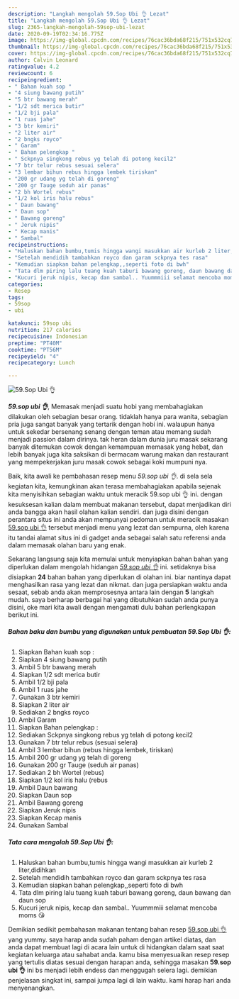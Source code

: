 ```yaml
---
description: "Langkah mengolah 59.Sop Ubi 👌 Lezat"
title: "Langkah mengolah 59.Sop Ubi 👌 Lezat"
slug: 2365-langkah-mengolah-59sop-ubi-lezat
date: 2020-09-19T02:34:16.775Z
image: https://img-global.cpcdn.com/recipes/76cac36bda68f215/751x532cq70/59sop-ubi-👌-foto-resep-utama.jpg
thumbnail: https://img-global.cpcdn.com/recipes/76cac36bda68f215/751x532cq70/59sop-ubi-👌-foto-resep-utama.jpg
cover: https://img-global.cpcdn.com/recipes/76cac36bda68f215/751x532cq70/59sop-ubi-👌-foto-resep-utama.jpg
author: Calvin Leonard
ratingvalue: 4.2
reviewcount: 6
recipeingredient:
- " Bahan kuah sop "
- "4 siung bawang putih"
- "5 btr bawang merah"
- "1/2 sdt merica butir"
- "1/2 bji pala"
- "1 ruas jahe"
- "3 btr kemiri"
- "2 liter air"
- "2 bngks royco"
- " Garam"
- " Bahan pelengkap "
- " Sckpnya singkong rebus yg telah di potong kecil2"
- "7 btr telur rebus sesuai selera"
- "3 lembar bihun rebus hingga lembek tiriskan"
- "200 gr udang yg telah di goreng"
- "200 gr Tauge seduh air panas"
- "2 bh Wortel rebus"
- "1/2 kol iris halu rebus"
- " Daun bawang"
- " Daun sop"
- " Bawang goreng"
- " Jeruk nipis"
- " Kecap manis"
- " Sambal"
recipeinstructions:
- "Haluskan bahan bumbu,tumis hingga wangi masukkan air kurleb 2 liter,didihkan"
- "Setelah mendidih tambahkan royco dan garam sckpnya tes rasa"
- "Kemudian siapkan bahan pelengkap,,seperti foto di bwh"
- "Tata dlm piring lalu tuang kuah taburi bawang goreng, daun bawang dan daun sop"
- "Kucuri jeruk nipis, kecap dan sambal.. Yuummmiii selamat mencoba moms 😘"
categories:
- Resep
tags:
- 59sop
- ubi

katakunci: 59sop ubi 
nutrition: 217 calories
recipecuisine: Indonesian
preptime: "PT40M"
cooktime: "PT56M"
recipeyield: "4"
recipecategory: Lunch

---
```



![59.Sop Ubi 👌](https://img-global.cpcdn.com/recipes/76cac36bda68f215/751x532cq70/59sop-ubi-👌-foto-resep-utama.jpg)

<b><i>59.sop ubi 👌</i></b>, Memasak menjadi suatu hobi yang membahagiakan dilakukan oleh sebagian besar orang. tidaklah hanya para wanita, sebagian pria juga sangat banyak yang tertarik dengan hobi ini. walaupun hanya untuk sekedar bersenang senang dengan teman atau memang sudah menjadi passion dalam dirinya. tak heran dalam dunia juru masak sekarang banyak ditemukan cowok dengan kemampuan memasak yang hebat, dan lebih banyak juga kita saksikan di bermacam warung makan dan restaurant yang mempekerjakan juru masak cowok sebagai koki mumpuni nya.

Baik, kita awali ke pembahasan resep menu <i>59.sop ubi 👌</i>. di sela sela kegiatan kita, kemungkinan akan terasa membahagiakan apabila sejenak kita menyisihkan sebagian waktu untuk meracik 59.sop ubi 👌 ini. dengan kesuksesan kalian dalam membuat makanan tersebut, dapat menjadikan diri anda bangga akan hasil olahan kalian sendiri. dan juga disini dengan perantara situs ini anda akan mempunyai pedoman untuk meracik masakan <u>59.sop ubi 👌</u> tersebut menjadi menu yang lezat dan sempurna, oleh karena itu tandai alamat situs ini di gadget anda sebagai salah satu referensi anda dalam memasak olahan baru yang enak.




Sekarang langsung saja kita memulai untuk menyiapkan bahan bahan yang diperlukan dalam mengolah hidangan <u><i>59.sop ubi 👌</i></u> ini. setidaknya bisa disiapkan <b>24</b> bahan bahan yang diperlukan di olahan ini. biar nantinya dapat menghasilkan rasa yang lezat dan nikmat. dan juga persiapkan waktu anda sesaat, sebab anda akan memprosesnya antara lain dengan <b>5</b> langkah mudah. saya berharap berbagai hal yang dibutuhkan sudah anda punya disini, oke mari kita awali dengan mengamati dulu bahan perlengkapan berikut ini.

<!--inarticleads1-->

##### Bahan baku dan bumbu yang digunakan untuk pembuatan 59.Sop Ubi 👌:

1. Siapkan  Bahan kuah sop :
1. Siapkan 4 siung bawang putih
1. Ambil 5 btr bawang merah
1. Siapkan 1/2 sdt merica butir
1. Ambil 1/2 bji pala
1. Ambil 1 ruas jahe
1. Gunakan 3 btr kemiri
1. Siapkan 2 liter air
1. Sediakan 2 bngks royco
1. Ambil  Garam
1. Siapkan  Bahan pelengkap :
1. Sediakan  Sckpnya singkong rebus yg telah di potong kecil2
1. Gunakan 7 btr telur rebus (sesuai selera)
1. Ambil 3 lembar bihun (rebus hingga lembek, tiriskan)
1. Ambil 200 gr udang yg telah di goreng
1. Gunakan 200 gr Tauge (seduh air panas)
1. Sediakan 2 bh Wortel (rebus)
1. Siapkan 1/2 kol iris halu (rebus
1. Ambil  Daun bawang
1. Siapkan  Daun sop
1. Ambil  Bawang goreng
1. Siapkan  Jeruk nipis
1. Siapkan  Kecap manis
1. Gunakan  Sambal




<!--inarticleads2-->

##### Tata cara mengolah 59.Sop Ubi 👌:

1. Haluskan bahan bumbu,tumis hingga wangi masukkan air kurleb 2 liter,didihkan
1. Setelah mendidih tambahkan royco dan garam sckpnya tes rasa
1. Kemudian siapkan bahan pelengkap,,seperti foto di bwh
1. Tata dlm piring lalu tuang kuah taburi bawang goreng, daun bawang dan daun sop
1. Kucuri jeruk nipis, kecap dan sambal.. Yuummmiii selamat mencoba moms 😘




Demikian sedikit pembahasan makanan tentang bahan resep <u>59.sop ubi 👌</u> yang yummy. saya harap anda sudah paham dengan artikel diatas, dan anda dapat membuat lagi di acara lain untuk di hidangkan dalam saat saat kegiatan keluarga atau sahabat anda. kamu bisa menyesuaikan resep resep yang tertulis diatas sesuai dengan harapan anda, sehingga masakan <b>59.sop ubi 👌</b> ini bs menjadi lebih endess dan menggugah selera lagi. demikian penjelasan singkat ini, sampai jumpa lagi di lain waktu. kami harap hari anda menyenangkan.
